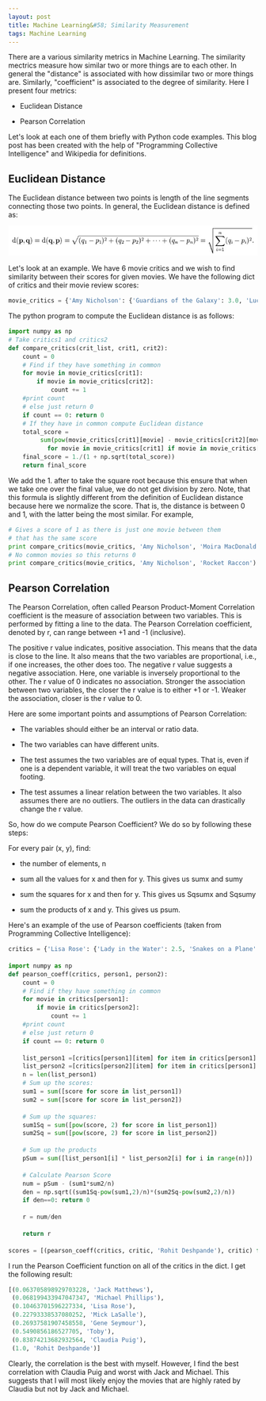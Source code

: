 ```yaml
---
layout: post
title: Machine Learning&#58; Similarity Measurement
tags: Machine Learning
---
```

There are a various similarity metrics in Machine Learning. The similarity mectrics measure how similar two or more things are to each other. In general the "distance" is associated with how dissimilar two or more things are. Similarly, "coefficient" is associated to the degree of similarity. Here I present four metrics: 

-  Euclidean Distance 

-  Pearson Correlation 

Let's look at each one of them briefly with Python code examples. This blog post has been created with the help of "Programming Collective Intelligence" and Wikipedia for definitions. 

## Euclidean Distance
The Euclidean distance between two points is length of the line segments connecting those two points. In general, the Euclidean distance is defined as: 

![My helpful screenshot](/assets/eulidean_dist.jpg)

Let's look at an example. We have 6 movie critics and we wish to find similarity between their scores for given movies. We have the following dict of critics and their movie review scores:

~~~python
movie_critics = {'Amy Nicholson': {'Guardians of the Galaxy': 3.0, 'Lucy': 3.0, 'Dawn of The Planet of the Apes': 4.5},'Elizabeth Weitzman': {'Into The Storm': 1.5, 'Guardians of the Galaxy': 5.0,'Hercules': 3.5},'Claudia Puig': {'Into The Storm': 1.5, 'Guardians of the Galaxy': 4.0,'Lucy': 3.5, 'Dawn of The Planet of the Apes': 4.5},'Moira MacDonald': {'Into The Storm': 1.5, 'Lucy': 3.0},'Rohit Deshpande': {'Guardians of the Galaxy': 4.0, 'Lucy': 5.0,'Hercules': 3.0, 'Dawn of The Planet of the Apes': 3.0},'Rocket Raccon':  {'Oblivion': 4.5, 'Edge of Tomorrow': 5.0} }
~~~

The python program to compute the Euclidean distance is as follows: 

~~~python 
import numpy as np
# Take critics1 and critics2
def compare_critics(crit_list, crit1, crit2):
	count = 0
	# Find if they have something in common
	for movie in movie_critics[crit1]:
		if movie in movie_critics[crit2]:
			count += 1
	#print count
	# else just return 0 
	if count == 0: return 0
	# If they have in common compute Euclidean distance
	total_score = 
	     sum(pow(movie_critics[crit1][movie] - movie_critics[crit2][movie], 2)
		   for movie in movie_critics[crit1] if movie in movie_critics[crit2])
	final_score = 1./(1 + np.sqrt(total_score))
	return final_score
~~~
We add the 1. after to take the square root because this ensure that when we take one over the final value, we do not get division by zero. Note, that this formula is slightly different from the definition of Euclidean distance because here we normalize the score. That is, the distance is between 0 and 1, with the latter being the most similar. For example, 

~~~python
# Gives a score of 1 as there is just one movie between them 
# that has the same score 
print compare_critics(movie_critics, 'Amy Nicholson', 'Moira MacDonald')
# No common movies so this returns 0
print compare_critics(movie_critics, 'Amy Nicholson', 'Rocket Raccon')
~~~

## Pearson Correlation 
The Pearson Correlation, often called Pearson Product-Moment Correlation coefficient is the measure of association between two variables. This is performed by fitting a line to the data. The Pearson Correlation coefficient, denoted by r, can range between +1 and -1 (inclusive). 

The positive r value indicates, positive association. This means that the data is close to the line. It also means that the two variables are proportional, i.e., if one increases, the other does too. The negative r value suggests a negative association. Here, one variable is inversely proportional to the other. The r value of 0 indicates no association. Stronger the association between two variables, the closer the r value is to either +1 or -1. Weaker the association, closer is the r value to 0. 

Here are some important points and assumptions of Pearson Correlation: 

-  The variables should either be an interval or ratio data. 

-  The two variables can have different units. 

-  The test assumes the two variables are of equal types. That is, even if one is a dependent variable, it will treat the two variables on equal footing. 

-  The test assumes a linear relation between the two variables. It also assumes there are no outliers. The outliers in the data can drastically change the r value.

So, how do we compute Pearson Coefficient? We do so by following these steps: 

For every pair (x, y), find: 

-  the number of elements, n

-  sum all the values for x and then for y. This gives us sumx and sumy

-  sum the squares for x and then for y. This gives us Sqsumx and Sqsumy

-  sum the products of x and y. This gives us psum. 



Here's an example of the use of Pearson coefficients (taken from Programming Collective Intelligence):

~~~python
critics = {'Lisa Rose': {'Lady in the Water': 2.5, 'Snakes on a Plane': 3.5,'Just My Luck': 3.0, 'Superman Returns': 3.5, 'You, Me and Dupree': 2.5,'The Night Listener': 3.0},'Gene Seymour': {'Lady in the Water': 3.0, 'Snakes on a Plane': 3.5,'Just My Luck': 1.5, 'Superman Returns': 5.0, 'The Night Listener': 3.0,'You, Me and Dupree': 3.5},'Michael Phillips': {'Lady in the Water': 2.5, 'Snakes on a Plane': 3.0,'Superman Returns': 3.5, 'The Night Listener': 4.0},'Claudia Puig': {'Snakes on a Plane': 3.5, 'Just My Luck': 3.0,'The Night Listener': 4.5, 'Superman Returns': 4.0,'You, Me and Dupree': 2.5},'Mick LaSalle': {'Lady in the Water': 3.0, 'Snakes on a Plane': 4.0,'Just My Luck': 2.0, 'Superman Returns': 3.0, 'The Night Listener': 3.0,'You, Me and Dupree': 2.0},'Jack Matthews': {'Lady in the Water': 3.0, 'Snakes on a Plane': 4.0,'The Night Listener': 3.0, 'Superman Returns': 5.0, 'You, Me and Dupree': 3.5},'Toby': {'Snakes on a Plane': 4.5, 'You, Me and Dupree': 1.0, 'Superman Returns': 4.0},'Rohit Deshpande': {'Lady in the Water': 3.5, 'Snakes on a Plane': 1.5, 'Just My Luck': 2.0, 'Superman Returns': 3.5, 'You, Me and Dupree': 1.0,'The Night Listener': 3.0, }}

import numpy as np
def pearson_coeff(critics, person1, person2):
    count = 0
    # Find if they have something in common
    for movie in critics[person1]:
        if movie in critics[person2]:
            count += 1
    #print count
    # else just return 0 
    if count == 0: return 0

    list_person1 =[critics[person1][item] for item in critics[person1] if item in critics[person2]]
    list_person2 =[critics[person2][item] for item in critics[person1] if item in critics[person2]]
    n = len(list_person1)
    # Sum up the scores: 
    sum1 = sum([score for score in list_person1])
    sum2 = sum([score for score in list_person2])

    # Sum up the squares: 
    sum1Sq = sum([pow(score, 2) for score in list_person1])
    sum2Sq = sum([pow(score, 2) for score in list_person2])

    # Sum up the products
    pSum = sum([list_person1[i] * list_person2[i] for i in range(n)])

    # Calculate Pearson Score 
    num = pSum - (sum1*sum2/n)
    den = np.sqrt((sum1Sq-pow(sum1,2)/n)*(sum2Sq-pow(sum2,2)/n))
    if den==0: return 0

    r = num/den

    return r

scores = [(pearson_coeff(critics, critic, 'Rohit Deshpande'), critic) for critic in critics]
~~~

I run the Pearson Coefficient function on all of the critics in the dict. I get the following result: 

~~~python
[(0.063705898929703228, 'Jack Matthews'),
 (0.068199433947047347, 'Michael Phillips'),
 (0.10463701596227334, 'Lisa Rose'),
 (0.22793338537080252, 'Mick LaSalle'),
 (0.26937581907458558, 'Gene Seymour'),
 (0.5490856186527705, 'Toby'),
 (0.83874213682932564, 'Claudia Puig'),
 (1.0, 'Rohit Deshpande')]
~~~

Clearly, the correlation is the best with myself. However, I find the best correlation with Claudia Puig and worst with Jack and Michael. This suggests that I will most likely enjoy the movies that are highly rated by Claudia but not by Jack and Michael. 
